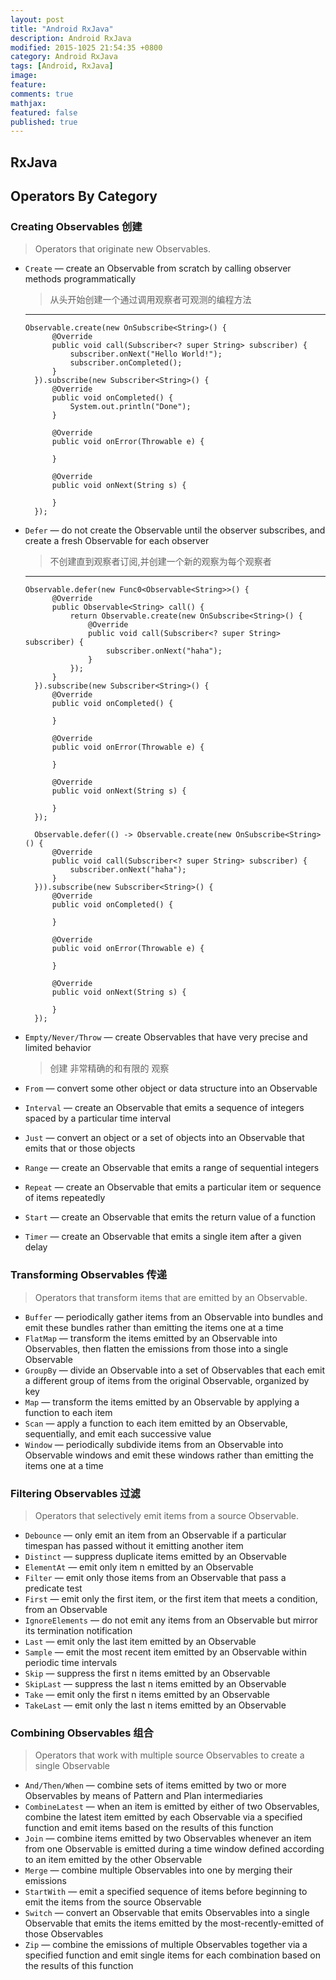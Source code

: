 ```yaml
---
layout: post
title: "Android RxJava"
description: Android RxJava
modified: 2015-1025 21:54:35 +0800
category: Android RxJava
tags: [Android, RxJava]
image:
feature:
comments: true
mathjax:
featured: false
published: true
---
```


## RxJava

## Operators By Category

### Creating Observables  创建
>Operators that originate new Observables.

+ `Create` — create an Observable from scratch by calling observer methods programmatically
  >从头开始创建一个通过调用观察者可观测的编程方法

  ---
      Observable.create(new OnSubscribe<String>() {
            @Override
            public void call(Subscriber<? super String> subscriber) {
                subscriber.onNext("Hello World!");
                subscriber.onCompleted();
            }
        }).subscribe(new Subscriber<String>() {
            @Override
            public void onCompleted() {
                System.out.println("Done");
            }

            @Override
            public void onError(Throwable e) {

            }

            @Override
            public void onNext(String s) {

            }
        });

+ `Defer` — do not create the Observable until the observer subscribes, and create a fresh Observable for each observer
  >不创建直到观察者订阅,并创建一个新的观察为每个观察者

  ---
      Observable.defer(new Func0<Observable<String>>() {
            @Override
            public Observable<String> call() {
                return Observable.create(new OnSubscribe<String>() {
                    @Override
                    public void call(Subscriber<? super String> subscriber) {
                        subscriber.onNext("haha");
                    }
                });
            }
        }).subscribe(new Subscriber<String>() {
            @Override
            public void onCompleted() {

            }

            @Override
            public void onError(Throwable e) {

            }

            @Override
            public void onNext(String s) {

            }
        });

        Observable.defer(() -> Observable.create(new OnSubscribe<String>() {
            @Override
            public void call(Subscriber<? super String> subscriber) {
                subscriber.onNext("haha");
            }
        })).subscribe(new Subscriber<String>() {
            @Override
            public void onCompleted() {

            }

            @Override
            public void onError(Throwable e) {

            }

            @Override
            public void onNext(String s) {

            }
        });

+ `Empty/Never/Throw` — create Observables that have very precise and limited behavior
  >创建 非常精确的和有限的 观察

+ `From` — convert some other object or data structure into an Observable
+ `Interval` — create an Observable that emits a sequence of integers spaced by a particular time interval
+ `Just` — convert an object or a set of objects into an Observable that emits that or those objects
+ `Range` — create an Observable that emits a range of sequential integers
+ `Repeat` — create an Observable that emits a particular item or sequence of items repeatedly
+ `Start` — create an Observable that emits the return value of a function
+ `Timer` — create an Observable that emits a single item after a given delay

### Transforming Observables  传递
>Operators that transform items that are emitted by an Observable.

+ `Buffer` — periodically gather items from an Observable into bundles and emit these bundles rather than emitting the items one at a time
+ `FlatMap` — transform the items emitted by an Observable into Observables, then flatten the emissions from those into a single Observable
+ `GroupBy` — divide an Observable into a set of Observables that each emit a different group of items from the original Observable, organized by key
+ `Map` — transform the items emitted by an Observable by applying a function to each item
+ `Scan` — apply a function to each item emitted by an Observable, sequentially, and emit each successive value
+ `Window` — periodically subdivide items from an Observable into Observable windows and emit these windows rather than emitting the items one at a time

### Filtering Observables  过滤
>Operators that selectively emit items from a source Observable.

+ `Debounce` — only emit an item from an Observable if a particular timespan has passed without it emitting another item
+ `Distinct` — suppress duplicate items emitted by an Observable
+ `ElementAt` — emit only item n emitted by an Observable
+ `Filter` — emit only those items from an Observable that pass a predicate test
+ `First` — emit only the first item, or the first item that meets a condition, from an Observable
+ `IgnoreElements` — do not emit any items from an Observable but mirror its termination notification
+ `Last` — emit only the last item emitted by an Observable
+ `Sample` — emit the most recent item emitted by an Observable within periodic time intervals
+ `Skip` — suppress the first n items emitted by an Observable
+ `SkipLast` — suppress the last n items emitted by an Observable
+ `Take` — emit only the first n items emitted by an Observable
+ `TakeLast` — emit only the last n items emitted by an Observable

### Combining Observables  组合
>Operators that work with multiple source Observables to create a single Observable

+ `And/Then/When` — combine sets of items emitted by two or more Observables by means of Pattern and Plan intermediaries
+ `CombineLatest` — when an item is emitted by either of two Observables, combine the latest item emitted by each Observable via a specified function and emit items based on the results of this function
+ `Join` — combine items emitted by two Observables whenever an item from one Observable is emitted during a time window defined according to an item emitted by the other Observable
+ `Merge` — combine multiple Observables into one by merging their emissions
+ `StartWith` — emit a specified sequence of items before beginning to emit the items from the source Observable
+ `Switch` — convert an Observable that emits Observables into a single Observable that emits the items emitted by the most-recently-emitted of those Observables
+ `Zip` — combine the emissions of multiple Observables together via a specified function and emit single items for each combination based on the results of this function
